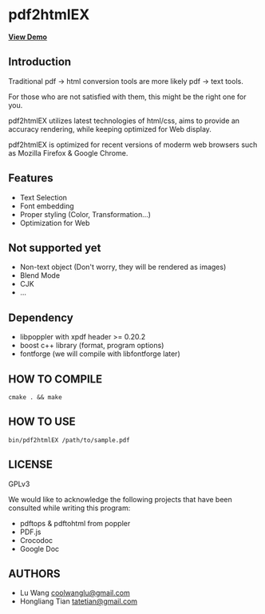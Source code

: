 pdf2html**EX**
=============================


[**View Demo**](http://coolwanglu.github.com/pdf2htmlEX/demo/demo.html)

Introduction
-----------------------------
Traditional pdf -> html conversion tools are more likely pdf -> text tools.

For those who are not satisfied with them, this might be the right one for you.

pdf2htmlEX utilizes latest technologies of html/css, aims to provide an accuracy rendering, 
while keeping optimized for Web display.

pdf2htmlEX is optimized for recent versions of moderm web browsers such as Mozilla Firefox & Google Chrome.

Features
----------------------------
* Text Selection
* Font embedding
* Proper styling (Color, Transformation...)
* Optimization for Web 

Not supported yet
----------------------------
* Non-text object (Don't worry, they will be rendered as images)
* Blend Mode
* CJK
* ...

Dependency
----------------------------
* libpoppler with xpdf header >= 0.20.2
* boost c++ library (format, program options)
* fontforge (we will compile with libfontforge later)

HOW TO COMPILE
----------------------------
    cmake . && make

HOW TO USE
----------------------------
    bin/pdf2htmlEX /path/to/sample.pdf


LICENSE
----------------------------
GPLv3


We would like to acknowledge the following projects that have been consulted while writing this program:
* pdftops & pdftohtml from poppler 
* PDF.js
* Crocodoc
* Google Doc

AUTHORS
----------------------------
* Lu Wang <coolwanglu@gmail.com>
* Hongliang Tian <tatetian@gmail.com>

